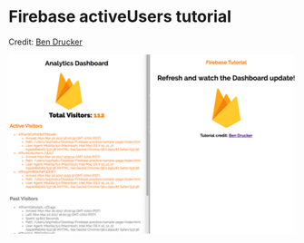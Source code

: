 # Firebase activeUsers tutorial

Credit: [Ben Drucker](https://www.airpair.com/firebase/posts/firebase-building-realtime-app)

![Gif](tutorial-gif.gif)


